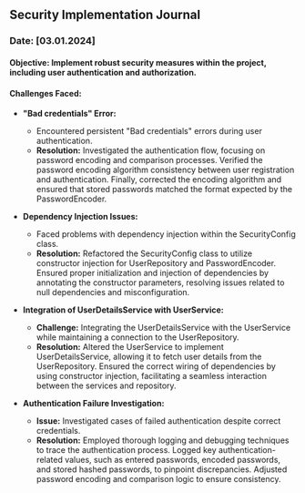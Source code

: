 ## Security Implementation Journal

### Date: [03.01.2024]

#### Objective: Implement robust security measures within the project, including user authentication and authorization.

#### Challenges Faced:

- **"Bad credentials" Error:**
  - Encountered persistent "Bad credentials" errors during user authentication.
  - **Resolution:** Investigated the authentication flow, focusing on password encoding and comparison processes. Verified the password encoding algorithm consistency between user registration and authentication. Finally, corrected the encoding algorithm and ensured that stored passwords matched the format expected by the PasswordEncoder.

- **Dependency Injection Issues:**
  - Faced problems with dependency injection within the SecurityConfig class.
  - **Resolution:** Refactored the SecurityConfig class to utilize constructor injection for UserRepository and PasswordEncoder. Ensured proper initialization and injection of dependencies by annotating the constructor parameters, resolving issues related to null dependencies and misconfiguration.

- **Integration of UserDetailsService with UserService:**
  - **Challenge:** Integrating the UserDetailsService with the UserService while maintaining a connection to the UserRepository.
  - **Resolution:** Altered the UserService to implement UserDetailsService, allowing it to fetch user details from the UserRepository. Ensured the correct wiring of dependencies by using constructor injection, facilitating a seamless interaction between the services and repository.

- **Authentication Failure Investigation:**
  - **Issue:** Investigated cases of failed authentication despite correct credentials.
  - **Resolution:** Employed thorough logging and debugging techniques to trace the authentication process. Logged key authentication-related values, such as entered passwords, encoded passwords, and stored hashed passwords, to pinpoint discrepancies. Adjusted password encoding and comparison logic to ensure consistency.
